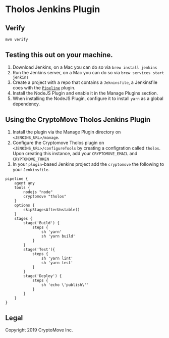 # Tholos Jenkins Plugin

## Verify

```
mvn verify
```

## Testing this out on your machine.

1. Download Jenkins, on a Mac you can do so via `brew install jenkins`
2. Run the Jenkins server, on a Mac you can do so via `brew services start jenkins`
3. Create a project with a repo that contains a `Jekninsfile`, a Jenkinsfile
   coes with the [`Pipeline`](https://jenkins.io/doc/book/pipeline/) plugin.
4. Install the NodeJS Plugin and enable it in the Manage Plugins section.
5. When installing the NodeJS Plugin, configure it to install `yarn` as a
   global dependency.

## Using the CryptoMove Tholos Jenkins Plugin

1. Install the plugin via the Manage Plugin directory on `<JENKINS_URL>/manage`.
2. Configure the Cryptomove Tholos plugin on `<JENKINS_URL>/configureTools`
   by creating a configration called `tholos`. Upon creating this instance, add
   your `CRYPTOMOVE_EMAIL` and `CRYPTOMOVE_TOKEN`
3. In your `plugin`-based Jenkins project add the `cryptomove` the following
   to your `Jenkinsfile`.

```jenkinsfile
pipeline {
    agent any
    tools {
        nodejs "node"
        cryptomove "tholos"
    }
    options {
        skipStagesAfterUnstable()
    }
    stages {
        stage('Build') {
            steps {
                sh 'yarn'
                sh 'yarn build'
            }
        }
        stage('Test'){
            steps {
                sh 'yarn lint'
                sh 'yarn test'
            }
        }
        stage('Deploy') {
            steps {
                sh 'echo \'publish\''
            }
        }
    }
}
```

## Legal

Copyright 2019 CryptoMove Inc.
